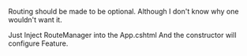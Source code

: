 ﻿Routing should be made to be optional.
Although I don't know why one wouldn't want it.

Just Inject RouteManager into the App.cshtml And the constructor will configure Feature.
